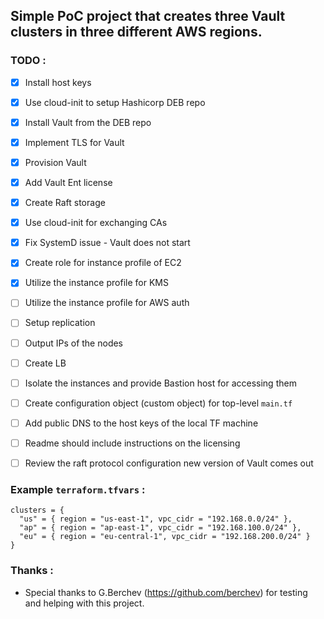 ## Simple PoC project that creates three Vault clusters in three different AWS regions.

### TODO :

- [x] Install host keys
- [x] Use cloud-init to setup Hashicorp DEB repo 
- [x] Install Vault from the DEB repo
- [x] Implement TLS for Vault
- [x] Provision Vault
- [x] Add Vault Ent license
- [x] Create Raft storage
- [x] Use cloud-init for exchanging CAs
- [x] Fix SystemD issue - Vault does not start
- [x] Create role for instance profile of EC2
- [x] Utilize the instance profile for KMS
- [ ] Utilize the instance profile for AWS auth
- [ ] Setup replication
- [ ] Output IPs of the nodes
- [ ] Create LB
- [ ] Isolate the instances and provide Bastion host for accessing them
- [ ] Create configuration object (custom object) for top-level `main.tf`
- [ ] Add public DNS to the host keys of the local TF machine
- [ ] Readme should include instructions on the licensing
- [ ] Review the raft protocol configuration new version of Vault comes out


### Example `terraform.tfvars` :

```
clusters = {
  "us" = { region = "us-east-1", vpc_cidr = "192.168.0.0/24" },
  "ap" = { region = "ap-east-1", vpc_cidr = "192.168.100.0/24" },
  "eu" = { region = "eu-central-1", vpc_cidr = "192.168.200.0/24" }
}
```

### Thanks :

- Special thanks to G.Berchev (https://github.com/berchev) for testing and helping with this project. 